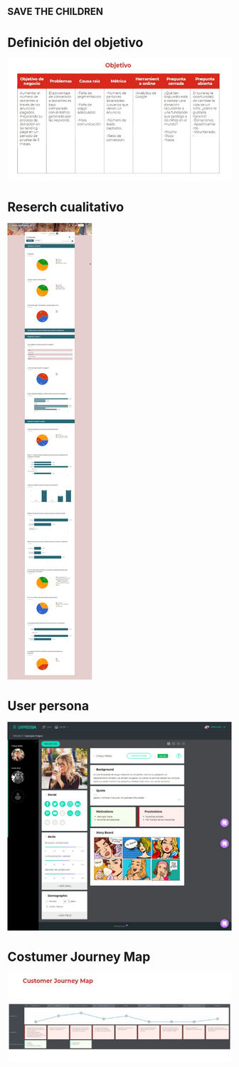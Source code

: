 ## SAVE THE CHILDREN

# Definición del objetivo

![objetivo.jpg](assets/images/objetivo.jpg)

# Reserch cualitativo

![cualitativo.png](assets/images/cualitativo.png)

# User persona

![user.png](assets/images/user.png)

# Costumer Journey Map

![journey.jpg](assets/images/journey.jpg)

